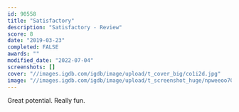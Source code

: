 ```yaml
---
id: 90558
title: "Satisfactory"
description: "Satisfactory - Review"
score: 8
date: "2019-03-23"
completed: FALSE
awards: ""
modified_date: "2022-07-04"
screenshots: []
cover: "//images.igdb.com/igdb/image/upload/t_cover_big/co1i2d.jpg"
image: "//images.igdb.com/igdb/image/upload/t_screenshot_huge/npweeoo70ddlquksyt4o.jpg"
---
```

Great potential. Really fun.